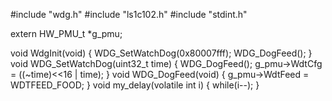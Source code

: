 #include "wdg.h"
#include "ls1c102.h"
#include "stdint.h"

extern HW_PMU_t *g_pmu;

void WdgInit(void)
{
    WDG_SetWatchDog(0x80007fff);
    WDG_DogFeed();
}
void WDG_SetWatchDog(uint32_t time)
{
    WDG_DogFeed();
    g_pmu->WdtCfg = ((~time)<<16 | time);
}
void WDG_DogFeed(void)
{
    g_pmu->WdtFeed = WDTFEED_FOOD;
}
void my_delay(volatile int i)
{
    while(i--);
}




